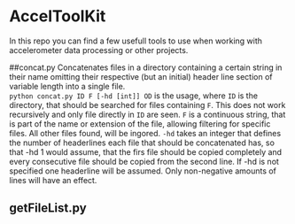 # AccelToolKit
In this repo you can find a few usefull tools to use when working with accelerometer data processing or other projects.

##concat.py
Concatenates files in a directory containing a certain string in their name omitting their respective (but an initial) header line section of variable length into a single file. <br/>
`python concat.py ID F [-hd [int]] OD` is the usage, where `ID` is the directory, that should be searched for files containing `F`. This does not work recursively and only file directly in `ID` are seen. 
`F` is a continuous string, that is part of the name or extension of the file, allowing filtering for specific files. All other files found, will be ingored. `-hd` takes an integer that defines the number of headerlines each file that should be concatenated has, so that -hd 1 would assume, that the firs file should be copied completely and every consecutive file should be copied from the second line. If -hd is not specified one headerline will be assumed. Only non-negative amounts of lines will have an effect.

## getFileList.py
